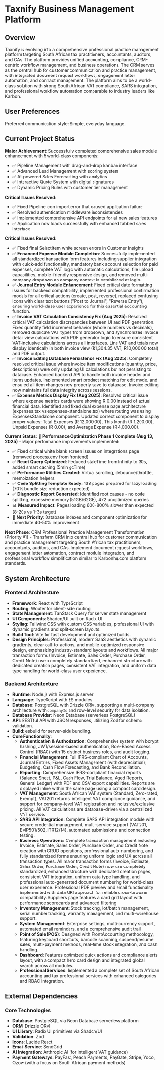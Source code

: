 # Taxnify Business Management Platform

## Overview

Taxnify is evolving into a comprehensive professional practice management platform targeting South African tax practitioners, accountants, auditors, and CAs. The platform provides unified accounting, compliance, CRM-centric workflow management, and business operations. The CRM serves as the central hub for customer communication and practice management, with integrated document request workflows, engagement letter automation, and contract management. The platform aims to be a world-class solution with strong South African VAT compliance, SARS integration, and professional workflow automation comparable to industry leaders like Karbon.

## User Preferences

Preferred communication style: Simple, everyday language.

## Current Project Status

**Major Achievement**: Successfully completed comprehensive sales module enhancement with 5 world-class components:
- ✅ Pipeline Management with drag-and-drop kanban interface
- ✅ Advanced Lead Management with scoring system
- ✅ AI-powered Sales Forecasting with analytics
- ✅ Interactive Quote System with digital signatures
- ✅ Dynamic Pricing Rules with customer tier management

**Critical Issues Resolved**: 
- ✅ Fixed Pipeline icon import error that caused application failure
- ✅ Resolved authentication middleware inconsistencies
- ✅ Implemented comprehensive API endpoints for all new sales features
- ✅ Application now loads successfully with enhanced tabbed sales interface

**Critical Issues Resolved**: 
- ✅ Fixed final SelectItem white screen errors in Customer Insights 
- ✅ **Enhanced Expense Module Completion**: Successfully implemented all standardized transaction form features including supplier integration with quick-add functionality, mandatory bank account selection for paid expenses, complete VAT logic with automatic calculations, file upload capabilities, mobile-friendly responsive design, and removed multi-company dropdown as company context is established at login.
- ✅ **Journal Entry Module Enhancement**: Fixed critical date formatting issues for backend compatibility, implemented professional confirmation modals for all critical actions (create, post, reverse), replaced confusing icons with clear text buttons ("Post to Journal", "Reverse Entry"), ensuring world-class user experience for this essential accounting function.
- ✅ **Invoice VAT Calculation Consistency Fix (Aug 2025)**: Resolved critical VAT calculation discrepancies between UI and PDF generation. Fixed quantity field increment behavior (whole numbers vs decimals), removed duplicate VAT types from dropdown, and synchronized invoice detail view calculations with PDF generator logic to ensure consistent VAT-inclusive calculations across all interfaces. Line VAT and totals now display identically in both invoice view (R1,304.35 VAT, R10,000.00 total) and PDF output.
- ✅ **Invoice Editing Database Persistence Fix (Aug 2025)**: Completely resolved critical issue where invoice item modifications (quantity, price, descriptions) were only updating UI calculations but not persisting to database. Enhanced backend API to handle both invoice header and items updates, implemented smart product matching for edit mode, and ensured all item changes now properly save to database. Invoice editing now maintains full data integrity across sessions.
- ✅ **Expense Metrics Display Fix (Aug 2025)**: Resolved critical issue where expense metrics cards were showing R 0.00 instead of actual financial data. Identified and fixed dual expense page architecture (expenses.tsx vs expenses-standalone.tsx) where routing was using ExpensesStandalone component. Updated correct component to display proper values: Total Expenses (R 12,000.00), This Month (R 1,200.00), Unpaid Expenses (R 0.00), and Average Expense (R 4,000.00).

**Current Status**: 🚀 **Performance Optimization Phase 1 Complete (Aug 13, 2025)** - Major performance improvements implemented:
- ✅ Fixed critical white blank screen issues on integrations page (removed process.env from frontend)
- ✅ **React Query Optimized**: Reduced staleTime from Infinity to 30s, added smart caching (5min gcTime)
- ✅ **Performance Utilities Created**: Virtual scrolling, debounce/throttle, memoization helpers
- ✅ **Code Splitting Template Ready**: 138 pages prepared for lazy loading (70% bundle size reduction expected)
- ✅ **Diagnostic Report Generated**: Identified root causes - no code splitting, excessive memory (51GB/62GB), 472 unoptimized queries
- 📊 **Measured Impact**: Pages loading 600-800% slower than expected (8-20s vs 1-3s target)
- 🎯 **Next Priority**: Database indexes and component optimization for immediate 40-50% improvement

**Next Phase**: CRM Professional Practice Management Transformation (Priority #1) - Transform CRM into central hub for customer communication and practice management targeting South African tax practitioners, accountants, auditors, and CAs. Implement document request workflows, engagement letter automation, contract module integration, and professional workflow simplification similar to Karbonhq.com platform standards.

## System Architecture

### Frontend Architecture
- **Framework**: React with TypeScript
- **Routing**: Wouter for client-side routing
- **State Management**: TanStack Query for server state management
- **UI Components**: Shadcn/UI built on Radix UI
- **Styling**: Tailwind CSS with custom CSS variables, professional UI with dynamic gradients and split-screen layouts.
- **Build Tool**: Vite for fast development and optimized builds.
- **Design Principles**: Professional, modern SaaS aesthetics with dynamic gradients, clear call-to-actions, and mobile-optimized responsive design, emphasizing industry-standard layouts and workflows. All major transaction forms (Invoice, Estimate, Sales Order, Purchase Order, Credit Note) use a completely standardized, enhanced structure with dedicated creation pages, consistent VAT integration, and uniform data type handling for world-class user experience.

### Backend Architecture
- **Runtime**: Node.js with Express.js server
- **Language**: TypeScript with ES modules
- **Database**: PostgreSQL with Drizzle ORM, supporting a multi-company architecture with `companyId` and row-level security for data isolation.
- **Database Provider**: Neon Database (serverless PostgreSQL)
- **API**: RESTful API with JSON responses, utilizing Zod for schema validation.
- **Build**: esbuild for server-side bundling.
- **Core Functionality**:
    - **Authentication & Authorization**: Comprehensive system with bcrypt hashing, JWT/session-based authentication, Role-Based Access Control (RBAC) with 15 distinct business roles, and audit logging.
    - **Financial Management**: Full IFRS-compliant Chart of Accounts, Journal Entries, Fixed Assets Management (with depreciation), Budgeting, Cash Flow Forecasting, and Bank Reconciliation.
    - **Reporting**: Comprehensive IFRS-compliant financial reports (Balance Sheet, P&L, Cash Flow, Trial Balance, Aged Reports, General Ledger) with PDF and CSV export capabilities. Reports are displayed inline within the same page using a compact card design.
    - **VAT Management**: South African VAT system (Standard, Zero-rated, Exempt), VAT201 returns, intelligent VAT compliance guidance, and support for company-level VAT registration and inclusive/exclusive pricing. All VAT calculations are database-driven via a centralized VAT service.
    - **SARS API Integration**: Complete SARS API integration module with secure credential management, multi-service support (VAT201, EMP501/502, ITR12/14), automated submissions, and connection testing.
    - **Business Operations**: Complete transaction management including Invoice, Estimate, Sales Order, Purchase Order, and Credit Note creation with CRUD operations, professional auto-numbering, and fully standardized forms ensuring uniform logic and UX across all transaction types. All major transaction forms (Invoice, Estimate, Sales Order, Purchase Order, Credit Note) now use completely standardized, enhanced structure with dedicated creation pages, consistent VAT integration, uniform data type handling, and professional auto-generated document numbering for world-class user experience. Professional PDF preview and email functionality implemented with data URI approach for reliable cross-browser compatibility. Suppliers page features a card grid layout with performance scorecards and advanced filtering.
    - **Inventory Management**: Stock tracking, lot/batch management, serial number tracking, warranty management, and multi-warehouse support.
    - **System Management**: Enterprise settings, multi-currency support, automated email reminders, and a comprehensive audit trail.
    - **Point of Sale (POS)**: Designed with FrontAccounting methodology, featuring keyboard shortcuts, barcode scanning, suspend/resume sales, multi-payment methods, real-time stock integration, and cash handling.
    - **Dashboard**: Features optimized quick actions and compliance alerts layout, with a compact hero card design and integrated global search across all modules.
    - **Professional Services**: Implemented a complete set of South African accounting and tax professional services with enhanced categories and RBAC integration.

## External Dependencies

### Core Technologies
- **Database**: PostgreSQL via Neon Database serverless platform
- **ORM**: Drizzle ORM
- **UI Library**: Radix UI primitives via Shadcn/UI
- **Validation**: Zod
- **Icons**: Lucide React
- **Email Service**: SendGrid
- **AI Integration**: Anthropic AI (for intelligent VAT guidance)
- **Payment Gateways**: PayFast, Peach Payments, PayGate, Stripe, Yoco, Ozow (with a focus on South African payment methods)